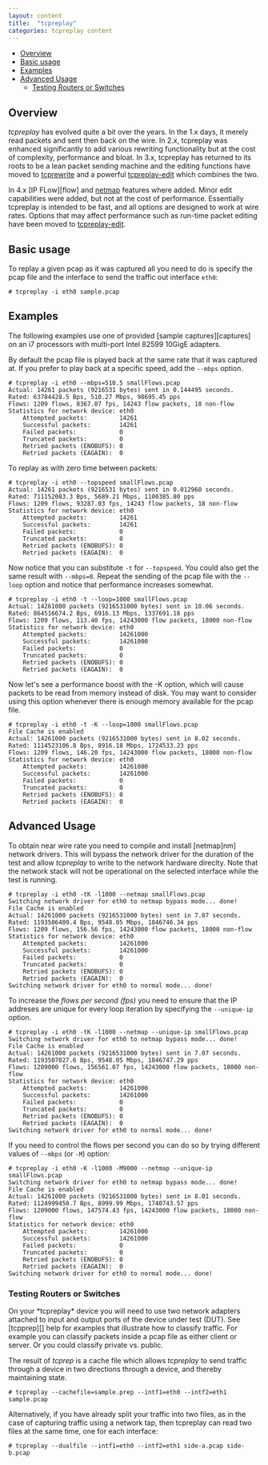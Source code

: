 ```yaml
---
layout: content
title:  "tcpreplay"
categories: tcpreplay content
---
```


- [Overview](#overview)
- [Basic usage](#basic-usage)
- [Examples](#examples)
- [Advanced Usage](#advanced-usage)
	- [Testing Routers or Switches](#testing-routers-or-switches)

<h2><a name="overview"></a>Overview</h2>

*tcpreplay* has evolved quite a bit over the years. In the 1.x days, it merely read packets and sent 
then back on the wire. In 2.x, tcpreplay was enhanced significantly to add various rewriting 
functionality but at the cost of complexity, performance and bloat. 
In 3.x, tcpreplay has returned to its roots to be a lean packet sending machine 
and the editing functions have moved to [tcprewrite][] and a powerful [tcpreplay-edit][] 
which combines the two.

In 4.x [IP FLow][flow] and [netmap][nm] features where added. Minor edit capabilities 
were added, but not at the cost of 
performance. Essentially tcpreplay is intended to be fast, and all options are designed to 
work at wire rates. Options that may affect performance such as run-time packet editing have
been moved to [tcpreplay-edit][].

<h2><a name="basic-usage"></a>Basic usage</h2>

To replay a given pcap as it was captured all you need to do is specify the
pcap file and the interface to send the traffic out interface `eth0`:

```
# tcpreplay -i eth0 sample.pcap
```

<h2><a name="examples"></a>Examples</h2>
The following examples use one of provided [sample captures][captures] on an i7 processors with
multi-port Intel 82599 10GigE adapters.

By default the pcap file is played back at the same rate that it was captured at.
If you prefer to play back at a specific speed, add the `--mbps` option.

```
# tcpreplay -i eth0 --mbps=510.5 smallFlows.pcap 
Actual: 14261 packets (9216531 bytes) sent in 0.144495 seconds.
Rated: 63784428.5 Bps, 510.27 Mbps, 98695.45 pps
Flows: 1209 flows, 8367.07 fps, 14243 flow packets, 18 non-flow
Statistics for network device: eth0
	Attempted packets:         14261
	Successful packets:        14261
	Failed packets:            0
	Truncated packets:         0
	Retried packets (ENOBUFS): 0
	Retried packets (EAGAIN):  0
```

To replay as with zero time between packets:

```
# tcpreplay -i eth0 --topspeed smallFlows.pcap 
Actual: 14261 packets (9216531 bytes) sent in 0.012960 seconds.
Rated: 711152083.3 Bps, 5689.21 Mbps, 1100385.80 pps
Flows: 1209 flows, 93287.03 fps, 14243 flow packets, 18 non-flow
Statistics for network device: eth0
	Attempted packets:         14261
	Successful packets:        14261
	Failed packets:            0
	Truncated packets:         0
	Retried packets (ENOBUFS): 0
	Retried packets (EAGAIN):  0
```

Now notice that you can substitute `-t` for `--topspeed`. You could also
get the same result with `--mbps=0`.  Repeat the sending of the pcap file 
with the `--loop` option and notice that performance increases somewhat.

```
# tcpreplay -i eth0 -t --loop=1000 smallFlows.pcap 
Actual: 14261000 packets (9216531000 bytes) sent in 10.06 seconds.
Rated: 864516674.2 Bps, 6916.13 Mbps, 1337691.18 pps
Flows: 1209 flows, 113.40 fps, 14243000 flow packets, 18000 non-flow
Statistics for network device: eth0
	Attempted packets:         14261000
	Successful packets:        14261000
	Failed packets:            0
	Truncated packets:         0
	Retried packets (ENOBUFS): 0
	Retried packets (EAGAIN):  0
```

Now let's see a performance boost with the -K option, which will
cause packets to be read from memory instead of disk. You may want
to consider using this option whenever there is enough memory
available for the pcap file.

```
# tcpreplay -i eth0 -t -K --loop=1000 smallFlows.pcap 
File Cache is enabled
Actual: 14261000 packets (9216531000 bytes) sent in 8.02 seconds.
Rated: 1114523106.8 Bps, 8916.18 Mbps, 1724533.23 pps
Flows: 1209 flows, 146.20 fps, 14243000 flow packets, 18000 non-flow
Statistics for network device: eth0
	Attempted packets:         14261000
	Successful packets:        14261000
	Failed packets:            0
	Truncated packets:         0
	Retried packets (ENOBUFS): 0
	Retried packets (EAGAIN):  0
```

<h2><a name="advanced-usage"></a>Advanced Usage</h2>

To obtain near wire rate you need to compile and install [netmap]nm]
network drivers. This will bypass the network driver for the duration 
of the test and allow *tcpreplay* to write to the network hardware direclty.
Note that the network stack will not be operational on the selected interface
while the test is running.

```
# tcpreplay -i eth0 -tK -l1000 --netmap smallFlows.pcap 
Switching network driver for eth0 to netmap bypass mode... done!
File Cache is enabled
Actual: 14261000 packets (9216531000 bytes) sent in 7.07 seconds.
Rated: 1193506409.4 Bps, 9548.05 Mbps, 1846746.34 pps
Flows: 1209 flows, 156.56 fps, 14243000 flow packets, 18000 non-flow
Statistics for network device: eth0
	Attempted packets:         14261000
	Successful packets:        14261000
	Failed packets:            0
	Truncated packets:         0
	Retried packets (ENOBUFS): 0
	Retried packets (EAGAIN):  0
Switching network driver for eth0 to normal mode... done!
```

To increase the *flows per second (fps)* you need to ensure that
the IP addreses are unique for every loop iteration by specifying the
`--unique-ip` option.

```
# tcpreplay -i eth0 -tK -l1000 --netmap --unique-ip smallFlows.pcap  
Switching network driver for eth0 to netmap bypass mode... done!
File Cache is enabled
Actual: 14261000 packets (9216531000 bytes) sent in 7.07 seconds.
Rated: 1193507027.6 Bps, 9548.05 Mbps, 1846747.29 pps
Flows: 1209000 flows, 156561.07 fps, 14243000 flow packets, 18000 non-flow
Statistics for network device: eth0
	Attempted packets:         14261000
	Successful packets:        14261000
	Failed packets:            0
	Truncated packets:         0
	Retried packets (ENOBUFS): 0
	Retried packets (EAGAIN):  0
Switching network driver for eth0 to normal mode... done!
```

If you need to control the flows per second you can do so by
trying different values of `--mbps` (or `-M`) option:

```
# tcpreplay -i eth0 -K -l1000 -M9000 --netmap --unique-ip smallFlows.pcap 
Switching network driver for eth0 to netmap bypass mode... done!
File Cache is enabled
Actual: 14261000 packets (9216531000 bytes) sent in 8.01 seconds.
Rated: 1124999450.7 Bps, 8999.99 Mbps, 1740743.57 pps
Flows: 1209000 flows, 147574.43 fps, 14243000 flow packets, 18000 non-flow
Statistics for network device: eth0
	Attempted packets:         14261000
	Successful packets:        14261000
	Failed packets:            0
	Truncated packets:         0
	Retried packets (ENOBUFS): 0
	Retried packets (EAGAIN):  0
Switching network driver for eth0 to normal mode... done!
```

<h3><a name="testing-routers-or-switches"></a>Testing Routers or Switches</h3>
On your *tcpreplay* device you will need to use two network adapters attached
to input and output ports of the device under test (DUT). See [tcpprep][] help 
for examples that illustrate how to classify traffic. For example you can classify packets inside
a pcap file as either client or server. Or you could classify private vs. public.

The result of *tcprep* is a cache file which allows *tcpreplay* to send traffic through 
a device in two directions through a device, and thereby maintaining state. 

```
# tcpreplay --cachefile=sample.prep --intf1=eth0 --intf2=eth1 sample.pcap
```

Alternatively, if you have already split your traffic into two files, as in the case 
of capturing traffic using a network tap, then tcpreplay can read two files at the 
same time, one for each interface:

```
# tcpreplay --dualfile --intf1=eth0 --intf2=eth1 side-a.pcap side-b.pcap
```


[tcprewrite]:          tcprewrite.html
[tcpreplay-edit]:      tcpreplay-edit.html
[tcpprep]:             tcpprep.html
[nm]:                  http://info.iet.unipi.it/~luigi/netmap/
[captures]:            captures.html
